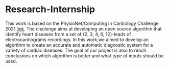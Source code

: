 # Research-Internship
This work is based on the PhysioNet/Computing in Cardiology Challenge 2021 [link](https://physionetchallenges.org/2021/).
The challenge aims at developing an open source algorithm that identify
heart diseases from a set of {2, 3, 4, 6, 12}-leads of electrocardiograms recordings.
In this work,we aimed to develop an algorithm to create an accurate and automatic
diagnostic system for a variety of cardiac diseases. The goal of our project is also to
reach conclusions on which algorithm is better and what type of inputs should be
used.

